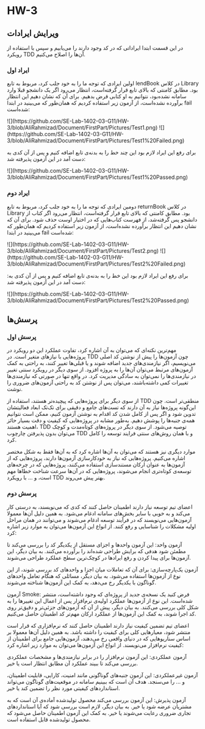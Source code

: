 # HW-3

<h2>ویرایش ایرادات</h2>
<p>در این قسمت ابتدا ایراداتی که در کد وجود دارند را می‌یابیم و سپس با استفاده از رویکرد TDD آن‌ها را اصلاح می‌کنیم.</p>
<h3>ایراد اول</h3>
<p>اولین ایرادی که توجه ما را به خود جلب کرد، مربوط به تابع lendBook در کلاس Library بود. مطابق کامنتی که بالای تابع قرار گرفته‌است، انتظار می‌رود اگر یک دانشجو قبلا وارد سامانه نشده‌بود، نتوانیم به او کتابی قرض بدهیم. برای آن که نشان دهیم این انتظار برآورده نشده‌است، از آزمون زیر استفاده کردیم که همان‌طور که می‌بینید در ابتدا fail شده‌است:</p>
![](https://github.com/SE-Lab-1402-03-G11/HW-3/blob/AliRahmizad/Document/FirstPart/Pictures/Test1.png)
![](https://github.com/SE-Lab-1402-03-G11/HW-3/blob/AliRahmizad/Document/FirstPart/Pictures/Test1%20Failed.png)
<p>برای رفع این ایراد لازم بود این چند خط را به بدنه‌ی تابع اضافه کنیم و پس از آن کدی به دست آمد در این آزمون پذیرفته شد:</p>
![](https://github.com/SE-Lab-1402-03-G11/HW-3/blob/AliRahmizad/Document/FirstPart/Pictures/Test1%20Passed.png)
<h3>ایراد دوم</h3>
<p>دومین ایرادی که توجه ما را به خود جلب کرد، مربوط به تابع returnBook در کلاس Library بود. مطابق کامنتی که بالای تابع قرار گرفته‌است، انتظار می‌رود اگر کتاب از دانشجو پس گرفته‌شد، از فهرست کتاب‌هایی که در اختیار اوست حذف شود. برای آن که نشان دهیم این انتظار برآورده نشده‌است، از آزمون زیر استفاده کردیم که همان‌طور که می‌بینید در ابتدا fail شده‌است:</p>
![](https://github.com/SE-Lab-1402-03-G11/HW-3/blob/AliRahmizad/Document/FirstPart/Pictures/Test2.png)
![](https://github.com/SE-Lab-1402-03-G11/HW-3/blob/AliRahmizad/Document/FirstPart/Pictures/Test2%20Failed.png)
<p>:برای رفع این ایراد لازم بود این خط را به بدنه‌ی تابع اضافه کنیم و پس از آن کدی به دست آمد در این آزمون پذیرفته شد:</p>
![](https://github.com/SE-Lab-1402-03-G11/HW-3/blob/AliRahmizad/Document/FirstPart/Pictures/Test2%20Passed.png)

<h2>پرسش‌ها</h2>
<h3>پرسش اول</h3>
<p>مهم‌ترین نکته‌ای که می‌توان به آن اشاره کرد، تفاوت عملکرد این دو رویکرد در پروژه‌هایی با نیازهای متغیر است. در TDD چون آزمون‌ها را پیش از نوشتن کد اصلی می‌نویسیم، اگر نیازمندی‌های جدید اضافه شوند و یا قبلی‌ها تغییر کنند، به راحتی به کمک آزمون‌های مرتبط می‌توان آن‌ها را به پروژه افزود. از سوی دیگر در رویکرد سنتی تغییر در نیازمندی‌ها را نمی‌توان به سادگی مدیریت کرد. در واقع تنها در صورتی که نیازمندی‌ها تغییرات کمی داشته‌باشند، می‌توان پس از نوشتن کد به راحتی آزمون‌های ضروری را نوشت.</p>
<p>از سوی دیگر برای پروژه‌هایی که پیچیده‌تر هستند، استفاده از TDD منطقی‌تر است. چون این‌گونه پروژه‌ها نیاز به آن دارند که تست‌های جامع و دقیقی برای تک‌تک ابعاد فعالیتشان تدوین شود و اگر پس از کامل شدن کد اقدام به نوشتن آزمون کنیم، ممکن است نتوانیم همه‌ی جنبه‌ها را پوشش دهیم. به‌طور مشابه در پروژه‌هایی که کیفیت و دقت بسیار حائز اهمیت هستند، TDD توصیه می‌شود. از سوی دیگر در پروژه‌های کوتاه‌مدت و کوچک می‌توان بدون پذیرفتن چارچوب TDD و با همان روش‌های سنتی فرایند توسعه را کامل کرد.</p>
<p>موارد دیگری نیز هستند که می‌توان به آن‌ها اشاره کرد که به آن‌ها فقط به شکل مختصر اشاره می‌کنیم. پروژه‌هایی که نیاز به خودکارسازی آزمون‌ها دارند، پروژه‌هایی که از آزمون‌ها به عنوان ارکان مستندسازی استفاده می‌کنند، پروژه‌هایی که در چرخه‌های توسعه‌ی کوتاه‌تری انجام می‌شوند، پروژه‌هایی که در آن‌ها سرعت شناخت خطاها مهم است، و ... با رویکرد TDD بهتر پیش می‌روند.</p>
<h3>پرسش دوم</h3>
<p>اعضای تیم توسعه نیاز دارند اطمینان حاصل کنند که کدی که می‌نویسند، به درستی کار می‌کند و به خوبی با سایر بخش‌های سامانه ادغام می‌شود. به همین دلیل آن‌ها معمولا آزمون‌هایی می‌نویسند که در فرآیند توسعه ادغام می‌شوند و می‌توانند در همان مراحل اولیه مشکلات را شناسایی و رفع کنند. از انواع این آزمون‌ها می‌توان به موارد زیر اشاره کرد:</p>
<p>آزمون واحد: این آزمون واحدها و اجزای مستقل از یکدیگر کد را بررسی می‌کند تا مطمئن شود هدفی که برایش طراحی شده‌اند را برآورده می‌کنند. به بیان دیگر، این آزمون‌ها برای پیدا کردن و رفع ایرادها در کوچک‌ترین سطح عملکرد طراحی می‌شوند.</p>
<p>آزمون یک‌پارچه‌سازی: برای آن که تعاملات میان اجزا و واحدهای کد بررسی شوند، از این نوع از آزمون‌ها استفاده می‌شود. به بیان دیگر، مسائلی که هنگام تعامل واحدهای گوناگون با یکدیگر رخ می‌دهد، به کمک این آزمون‌ها شناخته می‌شوند.</p>
<p>آزمون Smoke: فرض کنید یک نسخه‌ی جدید از پروژه‌ای که وجود داشته‌است، منتشر شده‌است. این نوع از آزمون‌ها عملکرد اولیه‌ی نرم‌افزار پس از اعمال این تغییرها را به شکل کلی بررسی می‌کنند. به بیان دیگر، پیش از آن که آزمون‌های جزئی‌تر و دقیق‌تر روی کد اجرا شوند، به کمک این آزمون‌ها از عملکرد ارکان مهم‌تر کد اطمینان حاصل می‌کنیم.</p>
<p>اعضای تیم تضمین کیفیت نیاز دارند اطمینان حاصل کنند که نرم‌افزاری که قرار است منتشر شود، معیارهایی کلی برای کیفیت را داشته باشد. به همین دلیل آن‌ها معمولا بر اساس سناریوهایی که در دنیای واقعی رخ می‌دهند، آزمون‌هایی جامع برای اطمینان از کیفیت نرم‌افزار می‌نویسند. از انواع این آزمون‌ها می‌توان به موارد زیر اشاره کرد:</p>
<p>آزمون عملکردی: این آزمون نرم‌افزار را در برابر نیازمندی‌ها و مشخصات عملکردی بررسی می‌کند تا ببیند عملکرد آن مطابق انتظار است یا خیر.</p>
<p>آزمون غیرعملکردی: این آزمون جنبه‌های گوناگونی مانند امنیت، کارایی، قابلیت اطمینان، و ... را می‌سنجد. هدف آن است که ببینیم سامانه در موقعیت‌های گوناگون می‌تواند استانداردهای کیفیتی مورد نظر را تضمین کند یا خیر.</p>
<p>آزمون پذیرش: این آزمون بررسی می‌کند محصول تولیدشده آماده‌ی آن است که به مشتریان عرضه شود یا خیر. به بیان دیگر، لازم است بررسی شود که آیا استانداردهای تجاری ضروری رعایت می‌شوند یا خیر. به کمک این آزمون اطمینان حاصل می‌شود که محصول تولید‌شده قابل استفاده است.</p>